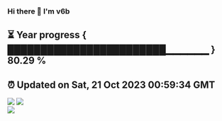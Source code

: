 ### Hi there 👋  I'm v6b  
⏳ Year progress { ████████████████████████▁▁▁▁▁▁ } 80.29 %
---
⏰ Updated on Sat, 21 Oct 2023 00:59:34 GMT
---
![](https://github-readme-stats.vercel.app/api?username=v6b&bg_color=30,e96443,904e95&title_color=fff&text_color=fff&layout=compact)
![](https://github-readme-stats.vercel.app/api/top-langs/?username=v6b&layout=compact&bg_color=30,e96443,904e95&title_color=fff&text_color=fff)  
![](https://gcore.jsdelivr.net/gh/v6b/v6b@main/assets/github-contribution-grid-snake.svg)

